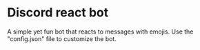 # Discord react bot
A simple yet fun bot that reacts to messages with emojis. 
Use the "config.json" file to customize the bot.
